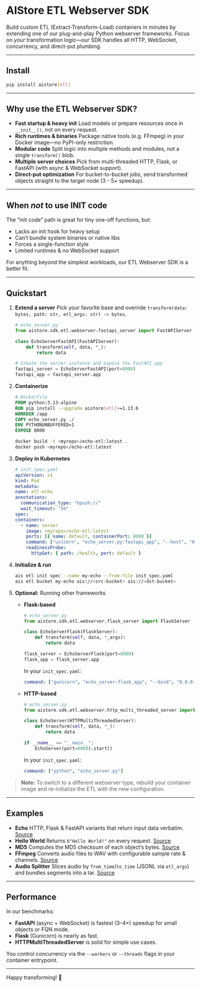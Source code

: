 # AIStore ETL Webserver SDK

Build custom ETL (Extract-Transform-Load) containers in minutes by extending one of our plug-and-play Python webserver frameworks. Focus on *your* transformation logic—our SDK handles all HTTP, WebSocket, concurrency, and direct-put plumbing.

---

## Install

```bash
pip install aistore[etl]
```

---

## Why use the ETL Webserver SDK?

* **Fast startup & heavy init**
  Load models or prepare resources once in `__init__()`, not on every request.
* **Rich runtimes & binaries**
  Package native tools (e.g. FFmpeg) in your Docker image—no PyPI-only restriction.
* **Modular code**
  Split logic into multiple methods and modules, not a single `transform()` blob.
* **Multiple server choices**
  Pick from multi-threaded HTTP, Flask, or FastAPI (with async & WebSocket support).
* **Direct-put optimization**
  For bucket-to-bucket jobs, send transformed objects straight to the target node (3 - 5× speedup).

---

## When *not* to use INIT code

The “init code” path is great for tiny one-off functions, but:

* Lacks an init hook for heavy setup
* Can’t bundle system binaries or native libs
* Forces a single-function style
* Limited runtimes & no WebSocket support

For anything beyond the simplest workloads, our ETL Webserver SDK is a better fit.

---

## Quickstart

1. **Extend a server**
   Pick your favorite base and override `transform(data: bytes, path: str, etl_args: str) -> bytes`.

    ```python
    # echo_server.py
    from aistore.sdk.etl.webserver.fastapi_server import FastAPIServer

    class EchoServerFastAPI(FastAPIServer):
        def transform(self, data, *_):
            return data

    # Create the server instance and expose the FastAPI app
    fastapi_server = EchoServerFastAPI(port=8000)
    fastapi_app = fastapi_server.app
    ```

2. **Containerize**

    ```dockerfile
    # Dockerfile
    FROM python:3.13-alpine
    RUN pip install --upgrade aistore[etl]>=1.13.6
    WORKDIR /app
    COPY echo_server.py ./
    ENV PYTHONUNBUFFERED=1
    EXPOSE 8000
    ```

    ```bash
    docker build -t <myrepo>/echo-etl:latest .
    docker push <myrepo>/echo-etl:latest
    ```

3. **Deploy in Kubernetes**

    ```yaml
    # init_spec.yaml
    apiVersion: v1
    kind: Pod
    metadata:
    name: etl-echo
    annotations:
      communication_type: "hpush://"
      wait_timeout: "5m"
    spec:
    containers:
      - name: server
        image: <myrepo>/echo-etl:latest
        ports: [{ name: default, containerPort: 8000 }]
        command: ["uvicorn", "echo_server.py:fastapi_app", "--host", "0.0.0.0", "--port", "8000", "--workers", "4"]
        readinessProbe:
          httpGet: { path: /health, port: default }
    ```

4. **Initialize & run**

    ```bash
    ais etl init spec --name my-echo --from-file init_spec.yaml
    ais etl bucket my-echo ais://<src-bucket> ais://<dst-bucket>
    ```

5. **Optional:** Running other frameworks

   * **Flask-based**

     ```python
     # echo_server.py
     from aistore.sdk.etl.webserver.flask_server import FlaskServer

     class EchoServerFlask(FlaskServer):
         def transform(self, data, *_args):
             return data

     flask_server = EchoServerFlask(port=8000)
     flask_app = flask_server.app
     ```

     In your `init_spec.yaml`:

     ```yaml
     command: ["gunicorn", "echo_server:flask_app", "--bind", "0.0.0.0:8000", "--workers", "4", "--log-level", "debug"]
     ```
   * **HTTP-based**

     ```python
     # echo_server.py
     from aistore.sdk.etl.webserver.http_multi_threaded_server import HTTPMultiThreadedServer

     class EchoServer(HTTPMultiThreadedServer):
         def transform(self, data, *_):
             return data

     if __name__ == "__main__":
         EchoServer(port=8000).start()
     ```

     In your `init_spec.yaml`:

     ```yaml
     command: ["python", "echo_server.py"]
     ```
  > **Note:**
  > To switch to a different webserver type, rebuild your container image and re-initialize the ETL with the new configuration.
---

## Examples

* **Echo**
  HTTP, Flask & FastAPI variants that return input data verbatim.
  [Source](https://github.com/NVIDIA/ais-etl/tree/main/transformers/echo)
* **Hello World**
  Returns `b"Hello World!"` on every request.
  [Source](https://github.com/NVIDIA/ais-etl/tree/main/transformers/hello_world)
* **MD5**
  Computes the MD5 checksum of each object’s bytes.
  [Source](https://github.com/NVIDIA/ais-etl/tree/main/transformers/md5)
* **FFmpeg**
  Converts audio files to WAV with configurable sample rate & channels.
  [Source](https://github.com/NVIDIA/ais-etl/tree/main/transformers/FFmpeg)
* **Audio Splitter**
  Slices audio by `from_time`/`to_time` (JSONL via `etl_args`) and bundles segments into a tar.
  [Source](https://github.com/NVIDIA/ais-etl/tree/main/transformers/NeMo/audio_split_consolidate)

---

## Performance

In our benchmarks:

* **FastAPI** (async + WebSocket) is fastest (3–4×) speedup for small objects or FQN mode.
* **Flask** (Gunicorn) is nearly as fast.
* **HTTPMultiThreadedServer** is solid for simple use cases.

You control concurrency via the `--workers` or `--threads` flags in your container entrypoint.

---

Happy transforming! 🎉
